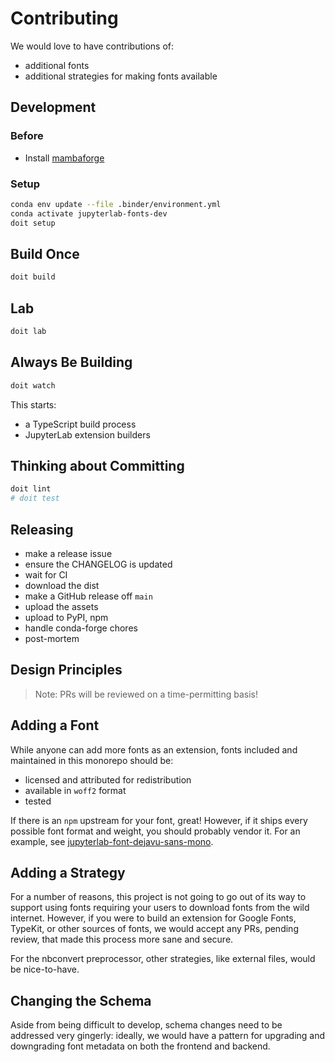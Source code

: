 # Contributing

We would love to have contributions of:

- additional fonts
- additional strategies for making fonts available

## Development

### Before

- Install [mambaforge](https://github.com/conda-forge/miniforge/releases/)

### Setup

```bash
conda env update --file .binder/environment.yml
conda activate jupyterlab-fonts-dev
doit setup
```

## Build Once

```bash
doit build
```

## Lab

```bash
doit lab
```

## Always Be Building

```bash
doit watch
```

This starts:

- a TypeScript build process
- JupyterLab extension builders

## Thinking about Committing

```bash
doit lint
# doit test
```

## Releasing

- make a release issue
- ensure the CHANGELOG is updated
- wait for CI
- download the dist
- make a GitHub release off `main`
- upload the assets
- upload to PyPI, npm
- handle conda-forge chores
- post-mortem

## Design Principles

> Note: PRs will be reviewed on a time-permitting basis!

## Adding a Font

While anyone can add more fonts as an extension, fonts included and maintained in this
monorepo should be:

- licensed and attributed for redistribution
- available in `woff2` format
- tested

If there is an `npm` upstream for your font, great! However, if it ships every possible
font format and weight, you should probably vendor it. For an example, see
[jupyterlab-font-dejavu-sans-mono](./packages/jupyterlab-font-dejavu-sans-mono).

## Adding a Strategy

For a number of reasons, this project is not going to go out of its way to support using
fonts requiring your users to download fonts from the wild internet. However, if you
were to build an extension for Google Fonts, TypeKit, or other sources of fonts, we
would accept any PRs, pending review, that made this process more sane and secure.

For the nbconvert preprocessor, other strategies, like external files, would be
nice-to-have.

## Changing the Schema

Aside from being difficult to develop, schema changes need to be addressed very
gingerly: ideally, we would have a pattern for upgrading and downgrading font metadata
on both the frontend and backend.

